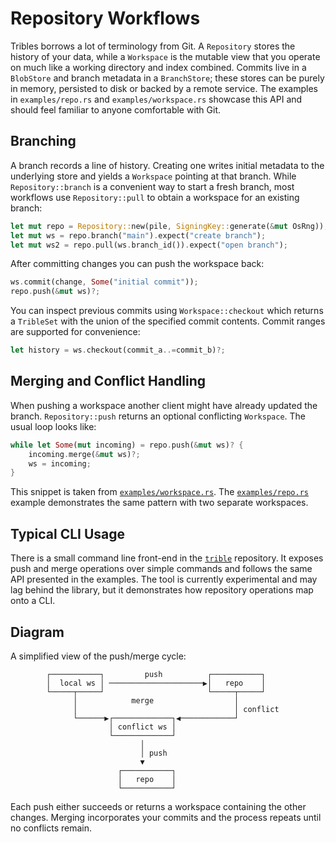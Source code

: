 # Repository Workflows

Tribles borrows a lot of terminology from Git. A `Repository` stores the history
of your data, while a `Workspace` is the mutable view that you operate on much
like a working directory and index combined. Commits live in a `BlobStore` and
branch metadata in a `BranchStore`; these stores can be purely in memory,
persisted to disk or backed by a remote service. The examples in
`examples/repo.rs` and `examples/workspace.rs` showcase this API and should feel
familiar to anyone comfortable with Git.

## Branching

A branch records a line of history. Creating one writes initial metadata to the
underlying store and yields a `Workspace` pointing at that branch. While
`Repository::branch` is a convenient way to start a fresh branch, most workflows
use `Repository::pull` to obtain a workspace for an existing branch:

```rust
let mut repo = Repository::new(pile, SigningKey::generate(&mut OsRng));
let mut ws = repo.branch("main").expect("create branch");
let mut ws2 = repo.pull(ws.branch_id()).expect("open branch");
```

After committing changes you can push the workspace back:

```rust
ws.commit(change, Some("initial commit"));
repo.push(&mut ws)?;
```

You can inspect previous commits using `Workspace::checkout` which returns a
`TribleSet` with the union of the specified commit contents. Commit ranges
are supported for convenience:

```rust
let history = ws.checkout(commit_a..=commit_b)?;
```

## Merging and Conflict Handling

When pushing a workspace another client might have already updated the branch.
`Repository::push` returns an optional conflicting `Workspace`. The usual loop
looks like:

```rust
while let Some(mut incoming) = repo.push(&mut ws)? {
    incoming.merge(&mut ws)?;
    ws = incoming;
}
```

This snippet is taken from [`examples/workspace.rs`](../examples/workspace.rs).
The [`examples/repo.rs`](../examples/repo.rs) example demonstrates the same
pattern with two separate workspaces.

## Typical CLI Usage

There is a small command line front-end in the
[`trible`](https://github.com/triblespace/trible) repository. It exposes push
and merge operations over simple commands and follows the same API presented in
the examples. The tool is currently experimental and may lag behind the library,
but it demonstrates how repository operations map onto a CLI.

## Diagram

A simplified view of the push/merge cycle:

```text
        ┌───────────┐         push          ┌───────────┐
        │  local ws │ ─────────────────────▶│   repo    │
        └─────┬─────┘                       └─────┬─────┘
              │            merge                  │
              │                                   │ conflict
              └──────▶┌─────────────┐◀────────────┘
                      │ conflict ws │
                      └─────────────┘
                             │
                             │ push
                             ▼
                        ┌───────────┐
                        │   repo    │
                        └───────────┘
```

Each push either succeeds or returns a workspace containing the other changes.
Merging incorporates your commits and the process repeats until no conflicts
remain.
